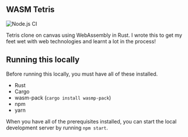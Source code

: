 ## WASM Tetris

![Node.js CI](https://github.com/ha-shine/wasm-tetris/workflows/Node.js%20CI/badge.svg)

Tetris clone on canvas using WebAssembly in Rust.
I wrote this to get my feet wet with web technologies and learnt a lot in the process!

## Running this locally

Before running this locally, you must have all of these installed.

- Rust
- Cargo
- wasm-pack (`cargo install wasmp-pack`)
- npm
- yarn

When you have all of the prerequisites installed,
you can start the local development server by running `npm start`.